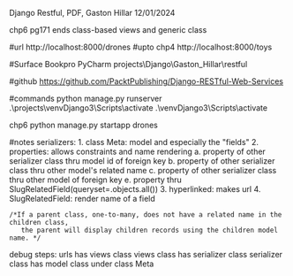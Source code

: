 Django Restful, PDF, Gaston Hillar 
12/01/2024

chp6 pg171 ends class-based views and generic class

#url
http://localhost:8000/drones
#upto chp4
http://localhost:8000/toys

#Surface Bookpro PyCharm
projects\Django\Gaston_Hillar\restful

#github
https://github.com/PacktPublishing/Django-RESTful-Web-Services

#commands
python manage.py runserver
.\projects\venvDjango3\Scripts\activate
.\venvDjango3\Scripts\activate

chp6
python manage.py startapp drones

#notes
serializers:
    1. class Meta: model and especially the "fields"
    2. properties: allows constraints and name rendering
          a. property of other serializer class thru model id of foreign key
          b. property of other serializer class thru other model's related name
          c. property of other serializer class thru other model of foreign key
          e. property thru SlugRelatedField(queryset=<Model name>.objects.all())
    3. hyperlinked: makes url
    4. SlugRelatedField: render name of a field

    /*If a parent class, one-to-many, does not have a related name in the children class,
       the parent will display children records using the children model name. */

debug steps:
  urls has views class
  views class has serializer class
  serializer class has model class under class Meta
